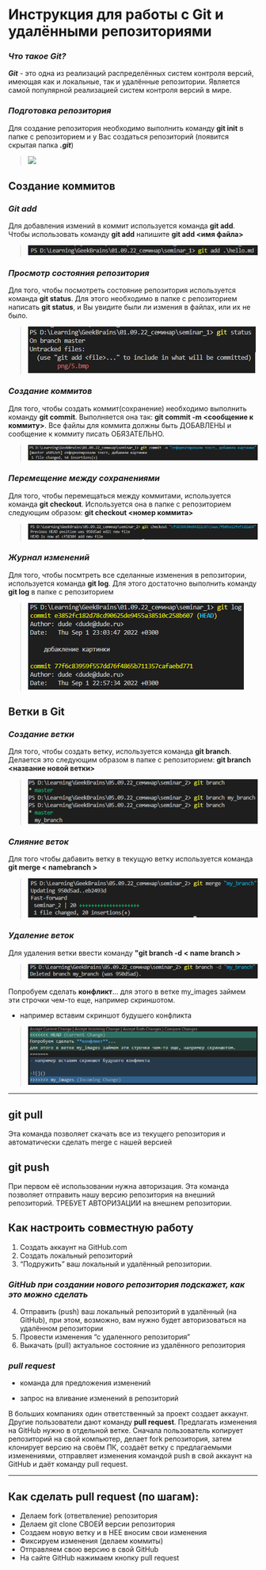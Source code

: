 # **Инструкция для работы с Git и удалёнными репозиториями**

### *Что такое Git?*
***Git*** - это одна из реализаций распределённых систем контроля версий, имеющая как
и локальные, так и удалённые репозитории. Является самой популярной реализацией
систем контроля версий в мире.

### *Подготовка репозитория*
Для создание репозитория необходимо выполнить команду **git init** в папке с 
репозиторием и у Вас создаться репозиторий (появится скрытая папка ***.git***)

>![](HomeWork_Seminar_3\png\1.bmp)

## **Создание коммитов**

### *Git add*
Для добавления измений в коммит используется команда **git add**. 
Чтобы использовать команду **git add** напишите **git add <имя файла>**

>![](.\png\2.bmp)

### *Просмотр состояния репозитория*
Для того, чтобы посмотреть состояние репозитория используется команда **git status**.
Для этого необходимо в папке с репозиторием написать **git status**, и Вы увидите 
были ли измения в файлах, или их не было.

>![](.\png\5.bmp)

### *Создание коммитов*
Для того, чтобы создать коммит(сохранение) необходимо выполнить команду **git commit**. 
Выполняется она так: **git commit -m <сообщение к коммиту>**. Все файлы для коммита
должны быть ДОБАВЛЕНЫ и сообщение к коммиту писать ОБЯЗАТЕЛЬНО.

>![](.\png\3.bmp)

### *Перемещение между сохранениями*
Для того, чтобы перемещаться между коммитами, используется команда **git checkout**. 
Используется она в папке с репозиторием следующим образом: **git checkout <номер коммита>**

>![](.\png\6.bmp)

### *Журнал изменений*
Для того, чтобы посмтреть все сделанные изменения в репозитории, используется команда 
**git log**. Для этого достаточно выполнить команду **git log** в папке с репозиторием

>![](.\png\4.bmp)

## **Ветки в Git**

### *Создание ветки*

Для того, чтобы создать ветку, используется команда **git branch**. Делается это 
следующим образом в папке с репозиторием: **git branch <название новой ветки>**

>![](.\png\7.bmp)

### *Слияние веток*

Для того чтобы дабавить ветку в текущую ветку используется команда **git merge < namebranch >**

>![](.\png\8.bmp)

### *Удаление веток*
Для удаления ветки ввести команду **"git branch -d < name branch >**

>![](.\png\9.bmp)

Попробуем сделать **конфликт**...
для этого в ветке my_images займем эти строчки чем-то еще, например скриншотом.
- например вставим скриншот будушего конфликта

>![](.\png\10.bmp)

---

## **git pull**
Эта команда позволяет скачать все из текущего репозитория и автоматически сделать merge с нашей версией

## **git push**
При первом её использовании нужна авторизация.
Эта команда позволяет отправить нашу версию репозитория на внешний репозиторий. ТРЕБУЕТ АВТОРИЗАЦИИ на внешнем репозитории.

## **Как настроить совместную работу**

1. Создать аккаунт на GitHub.com
2. Создать локальный репозиторий
3. “Подружить” ваш локальный и удалённый репозитории. 
    
### *GitHub при создании нового репозитория подскажет, как это можно сделать*
    
4. Отправить (push) ваш локальный репозиторий в удалённый (на GitHub), при этом, возможно, вам нужно будет авторизоваться на удалённом репозитории
5. Провести изменения “с удаленного репозитория”
6. Выкачать (pull) актуальное состояние из удалённого репозитория

### *pull request*

- команда для предложения изменений 

- запрос на вливание изменений в репозиторий

В больших компаниях один ответственный за проект создает аккаунт. Другие пользователи дают команду **pull request**. Предлагать изменения на GitHub нужно в отдельной ветке. 
Сначала пользователь копирует репозиторий на свой компьютер, делает fork репозитория, затем клонирует версию на своём ПК, создаёт ветку с предлагаемыми изменениями, отправляет изменения командой push в свой аккаунт на GitHub и даёт команду pull request.

---

## **Как сделать pull request (по шагам):**

- Делаем fork (ответвление) репозитория
- Делаем git clone СВОЕЙ версии репозитория
- Создаем новую ветку и в НЕЕ вносим свои изменения
- Фиксируем изменения (делаем коммиты)
- Отправляем свою версию в свой GitHub
- На сайте GitHub нажимаем кнопку pull request

